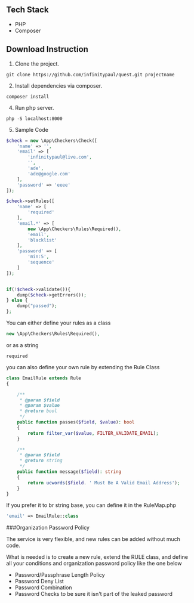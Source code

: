 ## Tech Stack

* PHP
* Composer

## Download Instruction

1. Clone the project.

```
git clone https://github.com/infinitypaul/quest.git projectname
```


2. Install dependencies via composer.

```
composer install 
```

4. Run php server.

```
php -S localhost:8000
```

5. Sample Code 

```php
$check = new \App\Checkers\Check([
    'name' => '',
    'email' => [
        'infinitypaul@live.com',
        '',
        'ade',
        'ade@google.com'
    ],
    'password' => 'eeee'
]);

$check->setRules([
    'name' => [
        'required'
    ],
    'email.*' => [
        new \App\Checkers\Rules\Required(),
        'email',
        'blacklist'
    ],
    'password' => [
        'min:5',
        'sequence'
    ]
]);


if(!$check->validate()){
    dump($check->getErrors());
} else {
    dump("passed");
};
```
You can either define your rules as a class
```php
new \App\Checkers\Rules\Required(),
```

or as a string

```phpregexp
required
```

you can also define your own rule by extending the Rule Class

```php
class EmailRule extends Rule
{

    /**
     * @param $field
     * @param $value
     * @return bool
     */
    public function passes($field, $value): bool
    {
        return filter_var($value, FILTER_VALIDATE_EMAIL);
    }

    /**
     * @param $field
     * @return string
     */
    public function message($field): string
    {
        return ucwords($field. ' Must Be A Valid Email Address');
    }
}
```

If you prefer it to br string base, you can define it in the RuleMap.php

```php
'email' => EmailRule::class
```




###Organization Password Policy

The service is very flexible, and new rules can be added without much code.

What is needed is to create a new rule, extend the RULE class, and define all your conditions and organization password policy like the one below 

* Password/Passphrase Length Policy
* Password Deny List
* Password Combination
* Password Checks to be sure it isn't part of the leaked password





